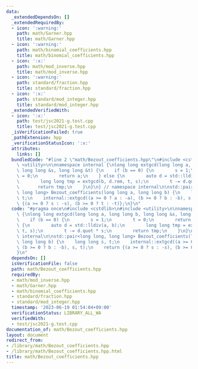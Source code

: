 ```yaml
---
data:
  _extendedDependsOn: []
  _extendedRequiredBy:
  - icon: ':warning:'
    path: math/Garner.hpp
    title: math/Garner.hpp
  - icon: ':warning:'
    path: math/binomial_coefficients.hpp
    title: math/binomial_coefficients.hpp
  - icon: ':x:'
    path: math/mod_inverse.hpp
    title: math/mod_inverse.hpp
  - icon: ':warning:'
    path: standard/fraction.hpp
    title: standard/fraction.hpp
  - icon: ':x:'
    path: standard/mod_integer.hpp
    title: standard/mod_integer.hpp
  _extendedVerifiedWith:
  - icon: ':x:'
    path: test/jsc2021-g.test.cpp
    title: test/jsc2021-g.test.cpp
  _isVerificationFailed: true
  _pathExtension: hpp
  _verificationStatusIcon: ':x:'
  attributes:
    links: []
  bundledCode: "#line 2 \"math/Bezout_coefficients.hpp\"\n#include <cstdlib>\n#include\
    \ <utility>\n\nnamespace internal {\nlong long extgcd(long long a, long long b,\
    \ long long &s, long long &t) {\n    if (b == 0) {\n        s = 1;\n        t\
    \ = 0;\n        return a;\n    } else {\n        auto d = std::lldiv(a, b);\n\
    \        long long tmp = extgcd(b, d.rem, t, s);\n        t -= d.quot * s;\n \
    \       return tmp;\n    }\n}\n} // namespace internal\n\nstd::pair<long long,\
    \ long long> Bezout_coefficients(long long a, long long b) {\n    long long s,\
    \ t;\n    internal::extgcd((a >= 0 ? a : -a), (b >= 0 ? b : -b), s, t);\n    return\
    \ {(a >= 0 ? s : -s), (b >= 0 ? t : -t)};\n}\n"
  code: "#pragma once\n#include <cstdlib>\n#include <utility>\n\nnamespace internal\
    \ {\nlong long extgcd(long long a, long long b, long long &s, long long &t) {\n\
    \    if (b == 0) {\n        s = 1;\n        t = 0;\n        return a;\n    } else\
    \ {\n        auto d = std::lldiv(a, b);\n        long long tmp = extgcd(b, d.rem,\
    \ t, s);\n        t -= d.quot * s;\n        return tmp;\n    }\n}\n} // namespace\
    \ internal\n\nstd::pair<long long, long long> Bezout_coefficients(long long a,\
    \ long long b) {\n    long long s, t;\n    internal::extgcd((a >= 0 ? a : -a),\
    \ (b >= 0 ? b : -b), s, t);\n    return {(a >= 0 ? s : -s), (b >= 0 ? t : -t)};\n\
    }\n"
  dependsOn: []
  isVerificationFile: false
  path: math/Bezout_coefficients.hpp
  requiredBy:
  - math/mod_inverse.hpp
  - math/Garner.hpp
  - math/binomial_coefficients.hpp
  - standard/fraction.hpp
  - standard/mod_integer.hpp
  timestamp: '2023-06-19 01:54:04+09:00'
  verificationStatus: LIBRARY_ALL_WA
  verifiedWith:
  - test/jsc2021-g.test.cpp
documentation_of: math/Bezout_coefficients.hpp
layout: document
redirect_from:
- /library/math/Bezout_coefficients.hpp
- /library/math/Bezout_coefficients.hpp.html
title: math/Bezout_coefficients.hpp
---
```

